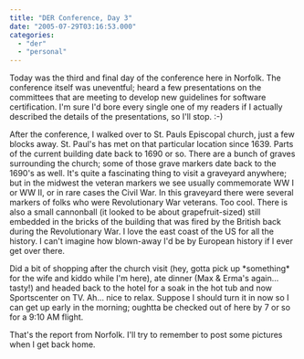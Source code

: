```yaml
---
title: "DER Conference, Day 3"
date: "2005-07-29T03:16:53.000"
categories: 
  - "der"
  - "personal"
---
```


Today was the third and final day of the conference here in Norfolk. The conference itself was uneventful; heard a few presentations on the committees that are meeting to develop new guidelines for software certification. I'm sure I'd bore every single one of my readers if I actually described the details of the presentations, so I'll stop. :-)

After the conference, I walked over to St. Pauls Episcopal church, just a few blocks away. St. Paul's has met on that particular location since 1639. Parts of the current building date back to 1690 or so. There are a bunch of graves surrounding the church; some of those grave markers date back to the 1690's as well. It's quite a fascinating thing to visit a graveyard anywhere; but in the midwest the veteran markers we see usually commemorate WW I or WW II, or in rare cases the Civil War. In this graveyard there were several markers of folks who were Revolutionary War veterans. Too cool. There is also a small cannonball (it looked to be about grapefruit-sized) still embedded in the bricks of the building that was fired by the British back during the Revolutionary War. I love the east coast of the US for all the history. I can't imagine how blown-away I'd be by European history if I ever get over there.

Did a bit of shopping after the church visit (hey, gotta pick up \*something\* for the wife and kiddo while I'm here), ate dinner (Max & Erma's again... tasty!) and headed back to the hotel for a soak in the hot tub and now Sportscenter on TV. Ah... nice to relax. Suppose I should turn it in now so I can get up early in the morning; oughtta be checked out of here by 7 or so for a 9:10 AM flight.

That's the report from Norfolk. I'll try to remember to post some pictures when I get back home.
